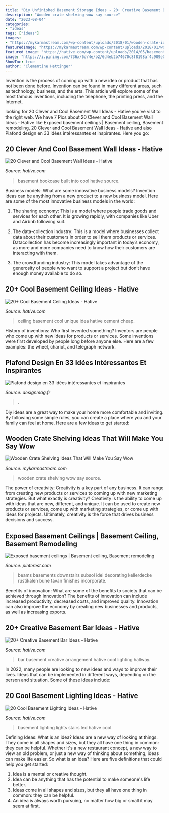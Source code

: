 ```yaml
---
title: "Diy Unfinished Basement Storage Ideas ~ 20+ Creative Basement Bar Ideas"
description: "Wooden crate shelving wow say source"
date: "2023-08-04"
categories:
- "ideas"
tags: ["ideas"]
images:
- "https://mykarmastream.com/wp-content/uploads/2018/01/wooden-crate-ideas-.jpg"
featuredImage: "https://mykarmastream.com/wp-content/uploads/2018/01/wooden-crate-ideas-.jpg"
featured_image: "https://hative.com/wp-content/uploads/2014/05/basement-ceiling-ideas/6-unique-basement-ceiling-idea.jpg"
image: "https://i.pinimg.com/736x/6d/4e/b2/6d4eb2b74670c8f8198af4c909e0a3b3.jpg"
ShowToc: true
author: "Clementine Hettinger"
---
```



Invention is the process of coming up with a new idea or product that has not been done before. Invention can be found in many different areas, such as technology, business, and the arts. This article will explore some of the most famous inventions, including the telephone, the printing press, and the Internet.

	

		
looking for 20 Clever and Cool Basement Wall Ideas - Hative you've visit to the right web. We have 7 Pics about 20 Clever and Cool Basement Wall Ideas - Hative like Exposed basement ceilings | Basement ceiling, Basement remodeling, 20 Clever and Cool Basement Wall Ideas - Hative and also Plafond design en 33 idées intéressantes et inspirantes. Here you go:
		
    
## 20 Clever And Cool Basement Wall Ideas - Hative

<img loading=lazy src="https://hative.com/wp-content/uploads/2014/05/basement-wall-ideas/20-bookcase-in-basement-wall.jpg" onerror="this.onerror=null;this.src='https://tse3.mm.bing.net/th?id=OIP.5ls36B5bKwGYwSnnwifRuQAAAA&amp;pid=15.1';" alt="20 Clever and Cool Basement Wall Ideas - Hative">

_Source: hative.com_

>basement bookcase built into cool hative source. 

	

Business models: What are some innovative business models?
Invention ideas can be anything from a new product to a new business model. Here are some of the most innovative business models in the world:
1. The sharing economy: This is a model where people trade goods and services for each other. It is growing rapidly, with companies like Uber and Airbnb following suit.

2. The data-collection industry: This is a model where businesses collect data about their customers in order to sell them products or services. Datacollection has become increasingly important in today’s economy, as more and more companies need to know how their customers are interacting with them.

3. The crowdfunding industry: This model takes advantage of the generosity of people who want to support a project but don’t have enough money available to do so.

    
## 20+ Cool Basement Ceiling Ideas - Hative

<img loading=lazy src="https://hative.com/wp-content/uploads/2014/05/basement-ceiling-ideas/6-unique-basement-ceiling-idea.jpg" onerror="this.onerror=null;this.src='https://tse2.mm.bing.net/th?id=OIP.gIleI6Rb6nX4KL4VOvRkWgHaJ4&amp;pid=15.1';" alt="20+ Cool Basement Ceiling Ideas - Hative">

_Source: hative.com_

>ceiling basement cool unique idea hative cement cheap. 

	

History of inventions: Who first invented something?
Inventors are people who come up with new ideas for products or services. Some inventions were first developed by people long before anyone else. Here are a few examples: the wheel, chariot, and telegraph network.

    
## Plafond Design En 33 Idées Intéressantes Et Inspirantes

<img loading=lazy src="https://designmag.fr/wp-content/uploads/2015/11/plafond-design-bois-idee.jpg" onerror="this.onerror=null;this.src='https://tse3.mm.bing.net/th?id=OIP.UInAiIYUh02wOxXyynKrlQHaJ2&amp;pid=15.1';" alt="Plafond design en 33 idées intéressantes et inspirantes">

_Source: designmag.fr_

>. 

	

Diy ideas are a great way to make your home more comfortable and inviting. By following some simple rules, you can create a place where you and your family can feel at home. Here are a few ideas to get started: 

    
## Wooden Crate Shelving Ideas That Will Make You Say Wow

<img loading=lazy src="https://mykarmastream.com/wp-content/uploads/2018/01/wooden-crate-ideas-.jpg" onerror="this.onerror=null;this.src='https://tse1.mm.bing.net/th?id=OIP.fU4G3r463ENe2DhkqB_mXgHaHa&amp;pid=15.1';" alt="Wooden Crate Shelving Ideas That Will Make You Say Wow">

_Source: mykarmastream.com_

>wooden crate shelving wow say source. 

	

The power of creativity:
Creativity is a key part of any business. It can range from creating new products or services to coming up with new marketing strategies. But what exactly is creativity?
Creativity is the ability to come up with ideas that are new, different, and unique. It can be used to create new products or services, come up with marketing strategies, or come up with ideas for projects. Ultimately, creativity is the force that drives business decisions and success.

    
## Exposed Basement Ceilings | Basement Ceiling, Basement Remodeling

<img loading=lazy src="https://i.pinimg.com/736x/6d/4e/b2/6d4eb2b74670c8f8198af4c909e0a3b3.jpg" onerror="this.onerror=null;this.src='https://tse4.mm.bing.net/th?id=OIP._OPAQstj8ntVox-rxU22tAHaE8&amp;pid=15.1';" alt="Exposed basement ceilings | Basement ceiling, Basement remodeling">

_Source: pinterest.com_

>beams basements downstairs subsol idei decorating kellerdecke rustikalen bune tavan finishes incorporate. 

	

Benefits of innovation: What are some of the benefits to society that can be achieved through innovation?
The benefits of innovation can include increased productivity, decreased costs, and improved quality. Innovation can also improve the economy by creating new businesses and products, as well as increasing exports.

    
## 20+ Creative Basement Bar Ideas - Hative

<img loading=lazy src="https://hative.com/wp-content/uploads/2014/05/basement-bar-ideas/13-wall-arrangement.jpg" onerror="this.onerror=null;this.src='https://tse1.mm.bing.net/th?id=OIP.cFNCNa6iVc-TO7xSlDm1QQHaJ3&amp;pid=15.1';" alt="20+ Creative Basement Bar Ideas - Hative">

_Source: hative.com_

>bar basement creative arrangement hative cool lighting hallway. 

	

In 2022, many people are looking to new ideas and ways to improve their lives. Ideas that can be implemented in different ways, depending on the person and situation. Some of these ideas include: 

    
## 20 Cool Basement Lighting Ideas - Hative

<img loading=lazy src="https://hative.com/wp-content/uploads/2014/05/basement-lighting-ideas/11-white-stairs-with-led-lights.jpg" onerror="this.onerror=null;this.src='https://tse2.mm.bing.net/th?id=OIP.jrxayhIWFzstk870tf1PPQHaJ4&amp;pid=15.1';" alt="20 Cool Basement Lighting Ideas - Hative">

_Source: hative.com_

>basement lighting lights stairs led hative cool. 

	

Defining Ideas: What is an idea?
Ideas are a new way of looking at things. They come in all shapes and sizes, but they all have one thing in common: they can be helpful. Whether it's a new restaurant concept, a new way to view an old problem, or just a new way of thinking about something, ideas can make life easier. So what is an idea? Here are five definitions that could help you get started: 
1) Idea is a mental or creative thought.
2) Idea can be anything that has the potential to make someone's life better.
3) Ideas come in all shapes and sizes, but they all have one thing in common: they can be helpful.
4) An idea is always worth pursuing, no matter how big or small it may seem at first.

